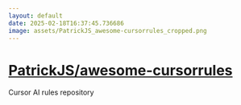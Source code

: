 ```yaml
---
layout: default
date: 2025-02-18T16:37:45.736686
image: assets/PatrickJS_awesome-cursorrules_cropped.png
---
```


# [PatrickJS/awesome-cursorrules](https://github.com/PatrickJS/awesome-cursorrules)

Cursor AI rules repository
